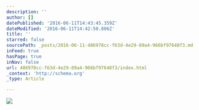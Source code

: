 ```yaml
---
description: ''
author: []
datePublished: '2016-06-11T14:43:45.359Z'
dateModified: '2016-06-11T14:42:50.806Z'
title: ''
starred: false
sourcePath: _posts/2016-06-11-486978cc-f63d-4e29-89a4-966bf97648f3.md
inFeed: true
hasPage: true
inNav: false
url: 486978cc-f63d-4e29-89a4-966bf97648f3/index.html
_context: 'http://schema.org'
_type: Article

---
```

![](https://the-grid-user-content.s3-us-west-2.amazonaws.com/48aa59ab-bef6-4d04-9308-ba02a6e3e7b0.jpg)